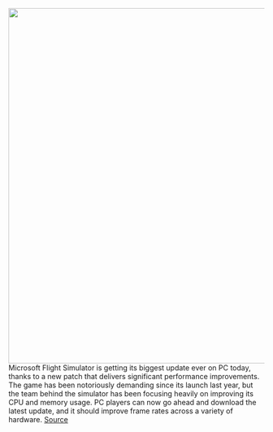 <img src='https://cdn.vox-cdn.com/thumbor/pcu_zWw10ZzAE1faOoLOMvyWZd8=/0x0:1920x1080/1200x800/filters:focal(807x387:1113x693)/cdn.vox-cdn.com/uploads/chorus_image/image/69638909/MFS_613_HERO.0.jpg' width='700px' /><br/>
Microsoft Flight Simulator is getting its biggest update ever on PC today, thanks to a new patch that delivers significant performance improvements. The game has been notoriously demanding since its launch last year, but the team behind the simulator has been focusing heavily on improving its CPU and memory usage. PC players can now go ahead and download the latest update, and it should improve frame rates across a variety of hardware.
<a href='https://www.theverge.com/2021/7/27/22595625/microsoft-flight-simulator-pc-performance-improvements-patch-download'> Source <a/>